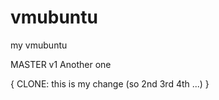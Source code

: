 vmubuntu
========

my vmubuntu

MASTER v1 Another one

{
CLONE: this is my change (so 2nd 3rd 4th ...)
}
